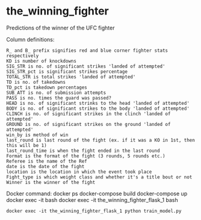 # the_winning_fighter
Predictions of the winner of the UFC fighter



Column definitions:

    R_ and B_ prefix signifies red and blue corner fighter stats respectively
    KD is number of knockdowns
    SIG_STR is no. of significant strikes 'landed of attempted'
    SIG_STR_pct is significant strikes percentage
    TOTAL_STR is total strikes 'landed of attempted'
    TD is no. of takedowns
    TD_pct is takedown percentages
    SUB_ATT is no. of submission attempts
    PASS is no. times the guard was passed?
    HEAD is no. of significant strinks to the head 'landed of attempted'
    BODY is no. of significant strikes to the body 'landed of attempted'
    CLINCH is no. of significant strikes in the clinch 'landed of attempted'
    GROUND is no. of significant strikes on the ground 'landed of attempted'
    win_by is method of win
    last_round is last round of the fight (ex. if it was a KO in 1st, then this will be 1)
    last_round_time is when the fight ended in the last round
    Format is the format of the fight (3 rounds, 5 rounds etc.)
    Referee is the name of the Ref
    date is the date of the fight
    location is the location in which the event took place
    Fight_type is which weight class and whether it's a title bout or not
    Winner is the winner of the fight

Docker command:
    docker ps
    docker-compose build
    docker-compose up
    docker exec -it <mycontainer> bash
    docker exec -it the_winning_fighter_flask_1 bash

    docker exec -it the_winning_fighter_flask_1 python train_model.py